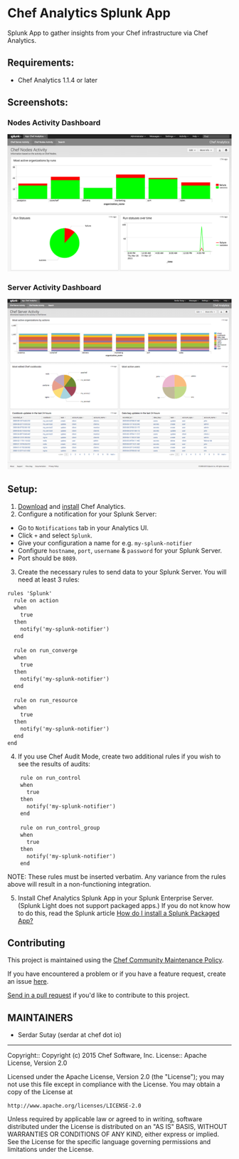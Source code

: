 # Chef Analytics Splunk App

Splunk App to gather insights from your Chef infrastructure via Chef Analytics.

## Requirements:

* Chef Analytics 1.1.4 or later

## Screenshots:

### Nodes Activity Dashboard
![Nodes Activity Dashboard](./appserver/static/nodes-graphs.png)

### Server Activity Dashboard
![Server Activity Dashboard](./appserver/static/server-activity.png)

## Setup:

1. [Download](https://downloads.chef.io/analytics/) and [install](https://docs.chef.io/install_analytics.html) Chef Analytics.
2. Configure a notification for your Splunk Server:
  * Go to `Notifications` tab in your Analytics UI.
  * Click `+` and select `Splunk`.
  * Give your configuration a name for e.g. `my-splunk-notifier`
  * Configure `hostname`, `port`, `username` & `password` for your Splunk Server.
  * Port should be `8089`.
3. Create the necessary rules to send data to your Splunk Server. You will need at least 3 rules:
  ```
  rules 'Splunk'
    rule on action
    when
      true
    then
      notify('my-splunk-notifier')
    end
  
    rule on run_converge
    when
      true
    then
      notify('my-splunk-notifier')
    end
  
    rule on run_resource
    when
      true
    then
      notify('my-splunk-notifier')
    end
  end
  ```

4. If you use Chef Audit Mode, create two additional rules if you wish to see the results of audits:

```
    rule on run_control
    when
      true
    then
      notify('my-splunk-notifier')
    end

    rule on run_control_group
    when
      true
    then
      notify('my-splunk-notifier')
    end
```

NOTE: These rules must be inserted verbatim. Any variance from the rules above will result in a non-functioning integration.

5. Install Chef Analytics Splunk App in your Splunk Enterprise Server. (Splunk Light does not support packaged apps.) If you do not know how to do this, read the Splunk article [How do I install a Splunk Packaged App?](http://answers.splunk.com/answers/51894/how-to-install-a-splunk-app.html)

## Contributing

This project is maintained using the [Chef Community Maintenance Policy](https://github.com/chef/chef-rfc/blob/master/rfc030-maintenance-policy.md).

If you have encountered a problem or if you have a feature request, create an issue [here](https://github.com/chef/analytics-splunk-app/issues/new).

[Send in a pull request](https://github.com/chef/analytics-splunk-app/pulls) if you'd like to contribute to this project.

## MAINTAINERS

* Serdar Sutay (serdar at chef dot io)

--------------------------------------------------------------------------------
Copyright:: Copyright (c) 2015 Chef Software, Inc.
License:: Apache License, Version 2.0

Licensed under the Apache License, Version 2.0 (the "License");
you may not use this file except in compliance with the License.
You may obtain a copy of the License at

    http://www.apache.org/licenses/LICENSE-2.0

Unless required by applicable law or agreed to in writing, software
distributed under the License is distributed on an "AS IS" BASIS,
WITHOUT WARRANTIES OR CONDITIONS OF ANY KIND, either express or implied.
See the License for the specific language governing permissions and
limitations under the License.
